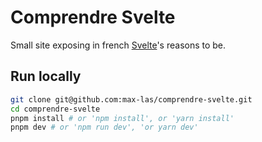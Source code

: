 # Comprendre Svelte

Small site exposing in french [Svelte](https://svelte.dev/)'s reasons to be.

## Run locally

```bash
git clone git@github.com:max-las/comprendre-svelte.git
cd comprendre-svelte
pnpm install # or 'npm install', or 'yarn install'
pnpm dev # or 'npm run dev', 'or yarn dev'
```

